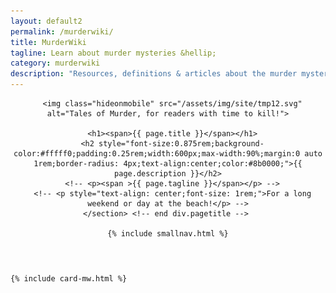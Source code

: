 ```yaml
---
layout: default2
permalink: /murderwiki/
title: MurderWiki
tagline: Learn about murder mysteries &hellip;
category: murderwiki
description: "Resources, definitions & articles about the murder mystery and crime genres. Author bios, background and history. Learn about murder mystery and crime fiction!"
---
```


<div class="{{ page.title }}">

  <header class="pagehead">
     <section class="pagetitle">
      
      <img class="hideonmobile" src="/assets/img/site/tmp12.svg" alt="Tales of Murder, for readers with time to kill!">

      <h1><span>{{ page.title }}</span></h1>
      <h2 style="font-size:0.875rem;background-color:#fffff0;padding:0.25rem;width:600px;max-width:90%;margin:0 auto 1rem;border-radius: 4px;text-align:center;color:#8b0000;">{{ page.description }}</h2>
      <!-- <p><span >{{ page.tagline }}</span></p> -->
      <!-- <p style="text-align: center;font-size: 1rem;">For a long weekend or day at the beach!</p> -->
    </section> <!-- end div.pagetitle --> 
    
    {% include smallnav.html %}
    
  </header>

  <div class="cf"></div>

  <section class="container card__container">

    {% include card-mw.html %}

  </section> <!-- end section .container .card__container -->

</div>
